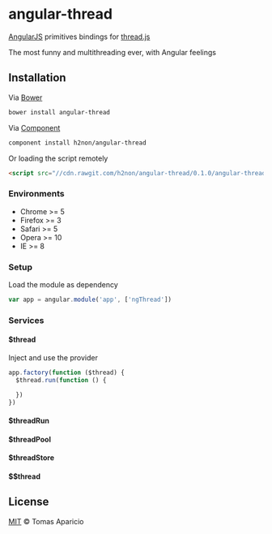 # angular-thread

[AngularJS](http://angularjs.org) primitives bindings for [thread.js](https://github.com/h2non/thread.js)

The most funny and multithreading ever, with Angular feelings

## Installation

Via [Bower](http://bower.io)
```bash
bower install angular-thread
```
Via [Component](http://component.io/)
```bash
component install h2non/angular-thread
```

Or loading the script remotely
```html
<script src="//cdn.rawgit.com/h2non/angular-thread/0.1.0/angular-thread.js"></script>
```

### Environments

- Chrome >= 5
- Firefox >= 3
- Safari >= 5
- Opera >= 10
- IE >= 8

### Setup

Load the module as dependency
```js
var app = angular.module('app', ['ngThread'])
```

### Services

#### $thread

Inject and use the provider
```js
app.factory(function ($thread) {
  $thread.run(function () {

  })
})
```

#### $threadRun

#### $threadPool

#### $threadStore

#### $$thread

## License

[MIT](http://opensource.org/licenses/MIT) © Tomas Aparicio
